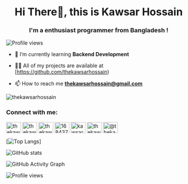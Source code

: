 <h1 align="center">Hi There👋, this is Kawsar Hossain</h1>
<h3 align="center">I'm a enthusiast programmer from Bangladesh !</h3>

![Profile views](https://gpvc.arturio.dev/thekawsarhossain)

- 🌱 I’m currently learning **Backend Development**

- 👨‍💻 All of my projects are available at [https://github.com/thekawsarhossain)

- 📫 How to reach me **thekawsarhossain@gmail.com**
<p align="left"> <img
    src="https://komarev.com/ghpvc/?username=thekawsarhossain&label=Profile%20views&color=0e75b6&style=flat"
    alt="thekawsarhossain" /> </p>

<h3 align="left">Connect with me:</h3>
<p align="left">
  <a href="https://dev.to/thekawsarhossain" target="blank"><img align="center"
      src="https://cdn.jsdelivr.net/npm/simple-icons@3.0.1/icons/dev-dot-to.svg" alt="thekawsarhossain" height="30"
      width="40" /></a>
  <a href="https://twitter.com/thekawsarh" target="blank"><img align="center"
      src="https://raw.githubusercontent.com/rahuldkjain/github-profile-readme-generator/master/src/images/icons/Social/twitter.svg"
      alt="thekawsarh" height="30" width="40" /></a>
  <a href="https://linkedin.com/in/thekawsarhossain" target="blank"><img align="center"
      src="https://raw.githubusercontent.com/rahuldkjain/github-profile-readme-generator/master/src/images/icons/Social/linked-in-alt.svg"
      alt="thekawsarhossain" height="30" width="40" /></a>
  <a href="https://stackoverflow.com/users/16843759" target="blank"><img align="center"
      src="https://raw.githubusercontent.com/rahuldkjain/github-profile-readme-generator/master/src/images/icons/Social/stack-overflow.svg"
      alt="16843759" height="30" width="40" /></a>
  <a href="https://fb.com/kawsar.hossain318" target="blank"><img align="center"
      src="https://raw.githubusercontent.com/rahuldkjain/github-profile-readme-generator/master/src/images/icons/Social/facebook.svg"
      alt="kawsar.hossain318" height="30" width="40" /></a>
  <a href="https://instagram.com/thekawsarhossain" target="blank"><img align="center"
      src="https://raw.githubusercontent.com/rahuldkjain/github-profile-readme-generator/master/src/images/icons/Social/instagram.svg"
      alt="thekawsarhossain" height="30" width="40" /></a>
  <a href="https://medium.com/@thekawsarhossain" target="blank"><img align="center"
      src="https://raw.githubusercontent.com/rahuldkjain/github-profile-readme-generator/master/src/images/icons/Social/medium.svg"
      alt="@thekawsarhossain" height="30" width="40" /></a>
</p>


[![Top Langs](https://github-readme-stats.vercel.app/api/top-langs/?username=thekawsarhossain)]

![GitHub stats](https://github-readme-stats.vercel.app/api?username=thekawsarhossain&show_icons=true)

![GitHub Activity Graph](https://activity-graph.herokuapp.com/graph?username=thekawsarhossain)

![Profile views](https://gpvc.arturio.dev/thekawsarhossain)
